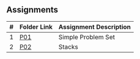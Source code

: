 ## Assignments

|    #   | Folder Link  | Assignment Description                    |
| :----: | ------------ | ----------------------------------------- |
|    1   | [P01](./A03) | Simple Problem Set                        |
|    2   | [P02](./P02) | Stacks                                    |

